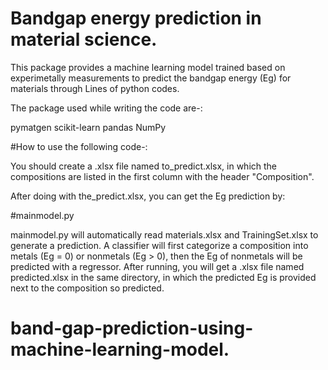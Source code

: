 # Bandgap energy prediction in material science.

This package provides a machine learning model trained based on experimetally measurements to predict the bandgap energy (Eg) for  materials through Lines of python codes.


The package used while writing the code are-:

pymatgen
scikit-learn
pandas
NumPy

#How to use the following code-:

You should create a .xlsx file named to_predict.xlsx, in which the compositions  are listed in the first column with the header "Composition".


After doing with the_predict.xlsx, you can get the Eg prediction by:

#mainmodel.py

mainmodel.py will automatically read materials.xlsx and TrainingSet.xlsx to generate a prediction. 
A classifier will first categorize a composition into metals (Eg = 0) or nonmetals (Eg > 0), then the Eg of nonmetals will be predicted with a regressor. 
After running, you will get a .xlsx file named predicted.xlsx in the same directory, in which the predicted Eg is provided next to the composition so predicted.






# band-gap-prediction-using-machine-learning-model.
